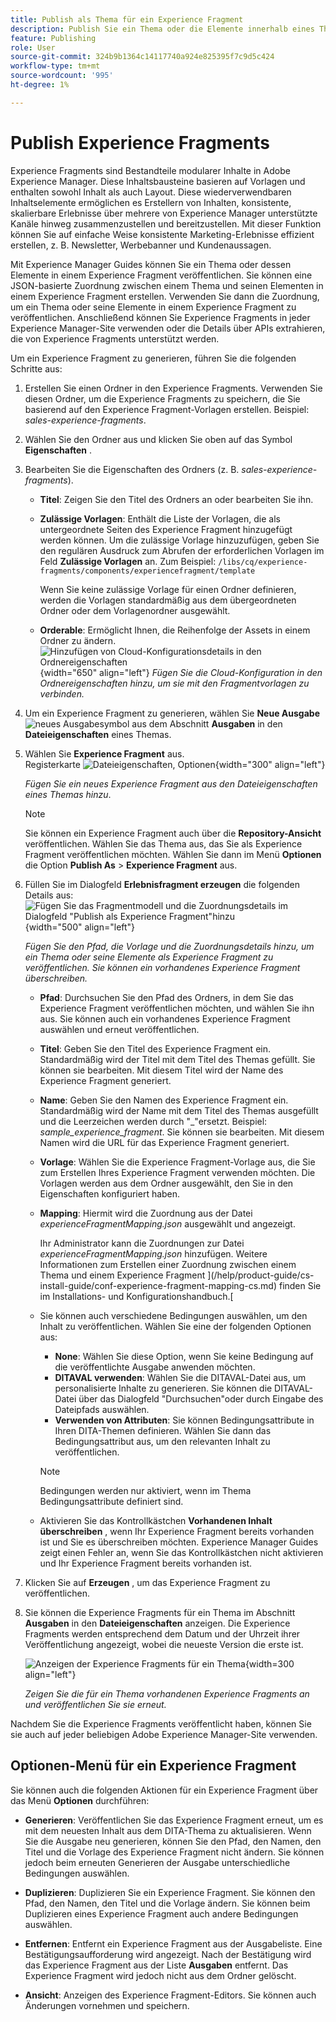```yaml
---
title: Publish als Thema für ein Experience Fragment
description: Publish Sie ein Thema oder die Elemente innerhalb eines Themas zu einem Experience Fragment in AEM Guides.  Erfahren Sie, wie Sie die für ein Thema vorhandenen Experience Fragments anzeigen und erneut veröffentlichen können.
feature: Publishing
role: User
source-git-commit: 324b9b1364c14117740a924e825395f7c9d5c424
workflow-type: tm+mt
source-wordcount: '995'
ht-degree: 1%

---
```


# Publish Experience Fragments

Experience Fragments sind Bestandteile modularer Inhalte in Adobe Experience Manager. Diese Inhaltsbausteine basieren auf Vorlagen und enthalten sowohl Inhalt als auch Layout. Diese wiederverwendbaren Inhaltselemente ermöglichen es Erstellern von Inhalten, konsistente, skalierbare Erlebnisse über mehrere von Experience Manager unterstützte Kanäle hinweg zusammenzustellen und bereitzustellen. Mit dieser Funktion können Sie auf einfache Weise konsistente Marketing-Erlebnisse effizient erstellen, z. B. Newsletter, Werbebanner und Kundenaussagen.

Mit Experience Manager Guides können Sie ein Thema oder dessen Elemente in einem Experience Fragment veröffentlichen. Sie können eine JSON-basierte Zuordnung zwischen einem Thema und seinen Elementen in einem Experience Fragment erstellen. Verwenden Sie dann die Zuordnung, um ein Thema oder seine Elemente in einem Experience Fragment zu veröffentlichen. Anschließend können Sie Experience Fragments in jeder Experience Manager-Site verwenden oder die Details über APIs extrahieren, die von Experience Fragments unterstützt werden.




Um ein Experience Fragment zu generieren, führen Sie die folgenden Schritte aus:


1. Erstellen Sie einen Ordner in den Experience Fragments. Verwenden Sie diesen Ordner, um die Experience Fragments zu speichern, die Sie basierend auf den Experience Fragment-Vorlagen erstellen. Beispiel: *sales-experience-fragments*.
1. Wählen Sie den Ordner aus und klicken Sie oben auf das Symbol **Eigenschaften** .
1. Bearbeiten Sie die Eigenschaften des Ordners (z. B. *sales-experience-fragments*).


   * **Titel**: Zeigen Sie den Titel des Ordners an oder bearbeiten Sie ihn.

   * **Zulässige Vorlagen**: Enthält die Liste der Vorlagen, die als untergeordnete Seiten des Experience Fragment hinzugefügt werden können. Um die zulässige Vorlage hinzuzufügen, geben Sie den regulären Ausdruck zum Abrufen der erforderlichen Vorlagen im Feld **Zulässige Vorlagen** an.
Zum Beispiel:
     `/libs/cq/experience-fragments/components/experiencefragment/template`

     Wenn Sie keine zulässige Vorlage für einen Ordner definieren, werden die Vorlagen standardmäßig aus dem übergeordneten Ordner oder dem Vorlagenordner ausgewählt.
   * **Orderable**: Ermöglicht Ihnen, die Reihenfolge der Assets in einem Ordner zu ändern.
     ![Hinzufügen von Cloud-Konfigurationsdetails in den Ordnereigenschaften](images/experience-fragment-folder-properties.png){width="650" align="left"}
     *Fügen Sie die Cloud-Konfiguration in den Ordnereigenschaften hinzu, um sie mit den Fragmentvorlagen zu verbinden.*
1. Um ein Experience Fragment zu generieren, wählen Sie **Neue Ausgabe** ![ neues Ausgabesymbol](./images/Add_icon.svg) aus dem Abschnitt **Ausgaben** in den **Dateieigenschaften** eines Themas.
1. Wählen Sie **Experience Fragment** aus.\
   Registerkarte ![Dateieigenschaften, Optionen ](./images/file-properties-outputs.png){width="300" align="left"}

   *Fügen Sie ein neues Experience Fragment aus den Dateieigenschaften eines Themas hinzu*.

   >[!NOTE]
   >
   > Sie können ein Experience Fragment auch über die **Repository-Ansicht** veröffentlichen. Wählen Sie das Thema aus, das Sie als Experience Fragment veröffentlichen möchten. Wählen Sie dann im Menü **Optionen** die Option **Publish As** > **Experience Fragment** aus.

1. Füllen Sie im Dialogfeld **Erlebnisfragment erzeugen** die folgenden Details aus:
   ![Fügen Sie das Fragmentmodell und die Zuordnungsdetails im Dialogfeld &quot;Publish als Experience Fragment&quot;hinzu](images/experience-fragment-generate.png){width="500" align="left"}

   *Fügen Sie den Pfad, die Vorlage und die Zuordnungsdetails hinzu, um ein Thema oder seine Elemente als Experience Fragment zu veröffentlichen. Sie können ein vorhandenes Experience Fragment überschreiben.*

   * **Pfad**: Durchsuchen Sie den Pfad des Ordners, in dem Sie das Experience Fragment veröffentlichen möchten, und wählen Sie ihn aus. Sie können auch ein vorhandenes Experience Fragment auswählen und erneut veröffentlichen.
   * **Titel**: Geben Sie den Titel des Experience Fragment ein. Standardmäßig wird der Titel mit dem Titel des Themas gefüllt. Sie können sie bearbeiten. Mit diesem Titel wird der Name des Experience Fragment generiert.
   * **Name**: Geben Sie den Namen des Experience Fragment ein. Standardmäßig wird der Name mit dem Titel des Themas ausgefüllt und die Leerzeichen werden durch &quot;_&quot;ersetzt. Beispiel: *sample_experience_fragment*. Sie können sie bearbeiten. Mit diesem Namen wird die URL für das Experience Fragment generiert.
   * **Vorlage**: Wählen Sie die Experience Fragment-Vorlage aus, die Sie zum Erstellen Ihres Experience Fragment verwenden möchten. Die Vorlagen werden aus dem Ordner ausgewählt, den Sie in den Eigenschaften konfiguriert haben.
   * **Mapping**: Hiermit wird die Zuordnung aus der Datei *experienceFragmentMapping.json* ausgewählt und angezeigt.



     Ihr Administrator kann die Zuordnungen zur Datei *experienceFragmentMapping.json* hinzufügen.  Weitere Informationen zum Erstellen einer Zuordnung zwischen einem Thema und einem Experience Fragment ](/help/product-guide/cs-install-guide/conf-experience-fragment-mapping-cs.md) finden Sie im Installations- und Konfigurationshandbuch.[

   * Sie können auch verschiedene Bedingungen auswählen, um den Inhalt zu veröffentlichen.  Wählen Sie eine der folgenden Optionen aus:


      * **None**: Wählen Sie diese Option, wenn Sie keine Bedingung auf die veröffentlichte Ausgabe anwenden möchten.
      * **DITAVAL verwenden**: Wählen Sie die DITAVAL-Datei aus, um personalisierte Inhalte zu generieren. Sie können die DITAVAL-Datei über das Dialogfeld &quot;Durchsuchen&quot;oder durch Eingabe des Dateipfads auswählen.
      * **Verwenden von Attributen**: Sie können Bedingungsattribute in Ihren DITA-Themen definieren. Wählen Sie dann das Bedingungsattribut aus, um den relevanten Inhalt zu veröffentlichen.

     >[!NOTE]
     > 
     >Bedingungen werden nur aktiviert, wenn im Thema Bedingungsattribute definiert sind.


   * Aktivieren Sie das Kontrollkästchen **Vorhandenen Inhalt überschreiben** , wenn Ihr Experience Fragment bereits vorhanden ist und Sie es überschreiben möchten. Experience Manager Guides zeigt einen Fehler an, wenn Sie das Kontrollkästchen nicht aktivieren und Ihr Experience Fragment bereits vorhanden ist.
1. Klicken Sie auf **Erzeugen** , um das Experience Fragment zu veröffentlichen.
1. Sie können die Experience Fragments für ein Thema im Abschnitt **Ausgaben** in den **Dateieigenschaften** anzeigen. Die Experience Fragments werden entsprechend dem Datum und der Uhrzeit ihrer Veröffentlichung angezeigt, wobei die neueste Version die erste ist.

   ![Anzeigen der Experience Fragments für ein Thema](images/experience-fragment-outputs.png){width=300 align=&quot;left&quot;}

   *Zeigen Sie die für ein Thema vorhandenen Experience Fragments an und veröffentlichen Sie sie erneut.*




Nachdem Sie die Experience Fragments veröffentlicht haben, können Sie sie auch auf jeder beliebigen Adobe Experience Manager-Site verwenden.


## Optionen-Menü für ein Experience Fragment

Sie können auch die folgenden Aktionen für ein Experience Fragment über das Menü **Optionen** durchführen:

* **Generieren**: Veröffentlichen Sie das Experience Fragment erneut, um es mit dem neuesten Inhalt aus dem DITA-Thema zu aktualisieren. Wenn Sie die Ausgabe neu generieren, können Sie den Pfad, den Namen, den Titel und die Vorlage des Experience Fragment nicht ändern. Sie können jedoch beim erneuten Generieren der Ausgabe unterschiedliche Bedingungen auswählen.

* **Duplizieren**: Duplizieren Sie ein Experience Fragment. Sie können den Pfad, den Namen, den Titel und die Vorlage ändern. Sie können beim Duplizieren eines Experience Fragment auch andere Bedingungen auswählen.

* **Entfernen**: Entfernt ein Experience Fragment aus der Ausgabeliste. Eine Bestätigungsaufforderung wird angezeigt. Nach der Bestätigung wird das Experience Fragment aus der Liste **Ausgaben** entfernt. Das Experience Fragment wird jedoch nicht aus dem Ordner gelöscht.

* **Ansicht**: Anzeigen des Experience Fragment-Editors. Sie können auch Änderungen vornehmen und speichern.
